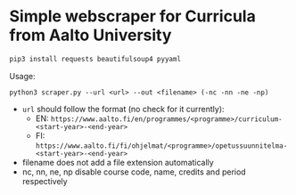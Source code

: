 # Simple webscraper for Curricula from Aalto University

```python
pip3 install requests beautifulsoup4 pyyaml
```

Usage:

```
python3 scraper.py --url <url> --out <filename> (-nc -nn -ne -np)
```

- `url` should follow the format (no check for it currently):
    - EN: `https://www.aalto.fi/en/programmes/<programme>/curriculum-<start-year>-<end-year>`
    - FI: `https://www.aalto.fi/fi/ohjelmat/<programme>/opetussuunnitelma-<start-year>-<end-year>`
- filename does not add a file extension automatically
- nc, nn, ne, np disable course code, name, credits and period respectively